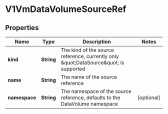 # V1VmDataVolumeSourceRef

## Properties
Name | Type | Description | Notes
------------ | ------------- | ------------- | -------------
**kind** | **String** | The kind of the source reference, currently only \&quot;DataSource\&quot; is supported | 
**name** | **String** | The name of the source reference | 
**namespace** | **String** | The namespace of the source reference, defaults to the DataVolume namespace |  [optional]
